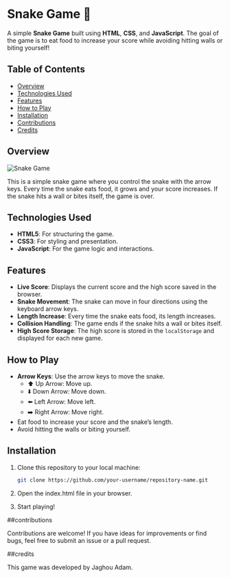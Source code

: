 # Snake Game 🐍

A simple **Snake Game** built using **HTML**, **CSS**, and **JavaScript**. The goal of the game is to eat food to increase your score while avoiding hitting walls or biting yourself!

## Table of Contents
- [Overview](#overview)
- [Technologies Used](#technologies-used)
- [Features](#features)
- [How to Play](#how-to-play)
- [Installation](#installation)
- [Contributions](#contributions)
- [Credits](#credits)

## Overview
![Snake Game](./snakePicture.png) <!-- Replace with a screenshot of your game -->

This is a simple snake game where you control the snake with the arrow keys. Every time the snake eats food, it grows and your score increases. If the snake hits a wall or bites itself, the game is over.

## Technologies Used
- **HTML5**: For structuring the game.
- **CSS3**: For styling and presentation.
- **JavaScript**: For the game logic and interactions.

## Features
- **Live Score**: Displays the current score and the high score saved in the browser.
- **Snake Movement**: The snake can move in four directions using the keyboard arrow keys.
- **Length Increase**: Every time the snake eats food, its length increases.
- **Collision Handling**: The game ends if the snake hits a wall or bites itself.
- **High Score Storage**: The high score is stored in the `localStorage` and displayed for each new game.

## How to Play
- **Arrow Keys**: Use the arrow keys to move the snake.
  - ⬆️ Up Arrow: Move up.
  - ⬇️ Down Arrow: Move down.
  - ⬅️ Left Arrow: Move left.
  - ➡️ Right Arrow: Move right.
- Eat food to increase your score and the snake’s length.
- Avoid hitting the walls or biting yourself.

## Installation

1. Clone this repository to your local machine:
   ```bash
   git clone https://github.com/your-username/repository-name.git

2. Open the index.html file in your browser.

3. Start playing!

##contributions

Contributions are welcome! If you have ideas for improvements or find bugs, feel free to submit an issue or a pull request.

##credits

This game was developed by Jaghou Adam.
